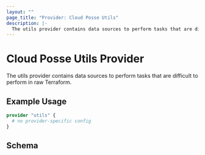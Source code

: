 ```yaml
---
layout: ""
page_title: "Provider: Cloud Posse Utils"
description: |-
  The utils provider contains data sources to perform tasks that are difficult to perform in raw Terraform.
---
```


# Cloud Posse Utils Provider

The utils provider contains data sources to perform tasks that are difficult to perform in raw Terraform.

## Example Usage

```terraform
provider "utils" {
  # no provider-specific config
}
```

<!-- schema generated by tfplugindocs -->
## Schema
